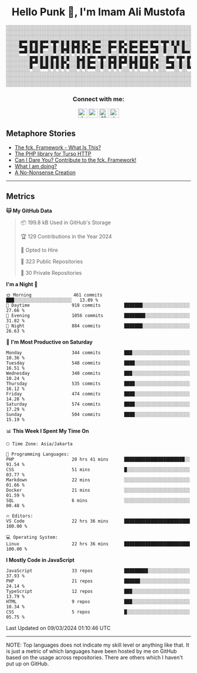 <h1 align="center">Hello Punk 👋, I'm Imam Ali Mustofa</h1>

```shell
░░░░░░░░░░░░░░░░░░░░░░░░░░░░░░░░░░░░░░░░░░░░░░░░░░░░░░░░░░░░░░░░░░░░░░░░░░░░░░░░░░░░░░░░░░░░░░░░░░░░░░░░░░░░░░░░░░
░░░░░░░░░░░░░░░░░░░░░░░░░░░░░░░░░░░░░░░░░░░░░░░░░░░░░░░░░░░░░░░░░░░░░░░░░░░░░░░░░░░░░░░░░░░░░░░░░░░░░░░░░░░░░░░░░░
░░░░░░░░░░░░░░░░░░░░░░░░░░░░░░░░░░░░░░░░░░░░░░░░░░░░░░░░░░░░░░░░░░░░░░░░░░░░░░░░░░░░░░░░░░░░░░░░░░░░░░░░░░░░░░░░░░
░░░░░█▀▀░█▀█░█▀▀░▀█▀░█░█░█▀█░█▀▄░█▀▀░░░█▀▀░█▀▄░█▀▀░█▀▀░█▀▀░▀█▀░█░█░█░░░█▀▀░░░█▀▀░█▀█░█▀▀░▀█▀░█▀█░█▀▀░█▀▀░█▀▄░░░░░░
░░░░░▀▀█░█░█░█▀▀░░█░░█▄█░█▀█░█▀▄░█▀▀░░░█▀▀░█▀▄░█▀▀░█▀▀░▀▀█░░█░░░█░░█░░░█▀▀░░░█▀▀░█░█░█░█░░█░░█░█░█▀▀░█▀▀░█▀▄░░░░░░
░░░░░▀▀▀░▀▀▀░▀░░░░▀░░▀░▀░▀░▀░▀░▀░▀▀▀░░░▀░░░▀░▀░▀▀▀░▀▀▀░▀▀▀░░▀░░░▀░░▀▀▀░▀▀▀░░░▀▀▀░▀░▀░▀▀▀░▀▀▀░▀░▀░▀▀▀░▀▀▀░▀░▀░░░░░░
░░░░░░░░░█▀█░█░█░█▀█░█░█░░░█▄█░█▀▀░▀█▀░█▀█░█▀█░█░█░█▀█░█▀▄░░░█▀▀░▀█▀░█▀█░█▀▄░█░█░▀█▀░█▀▀░█░░░█░░░█▀▀░█▀▄░░░░░░░░░░
░░░░░░░░░█▀▀░█░█░█░█░█▀▄░░░█░█░█▀▀░░█░░█▀█░█▀▀░█▀█░█░█░█▀▄░░░▀▀█░░█░░█░█░█▀▄░░█░░░█░░█▀▀░█░░░█░░░█▀▀░█▀▄░░░░░░░░░░
░░░░░░░░░▀░░░▀▀▀░▀░▀░▀░▀░░░▀░▀░▀▀▀░░▀░░▀░▀░▀░░░▀░▀░▀▀▀░▀░▀░░░▀▀▀░░▀░░▀▀▀░▀░▀░░▀░░░▀░░▀▀▀░▀▀▀░▀▀▀░▀▀▀░▀░▀░░░░░░░░░░
░░░░░░░░░░░░░░░░░░░░░░░░░░░░░░░░░░░░░░░░░░░░░░░░░░░░░░░░░░░░░░░░░░░░░░░░░░░░░░░░░░░░░░░░░░░░░░░░░░░░░░░░░░░░░░░░░░
░░░░░░░░░░░░░░░░░░░░░░░░░░░░░░░░░░░░░░░░░░░░░░░░░░░░░░░░░░░░░░░░░░░░░░░░░░░░░░░░░░░░░░░░░░░░░░░░░░░░░░░░░░░░░░░░░░
░░░░░░░░░░░░░░░░░░░░░░░░░░░░░░░░░░░░░░░░░░░░░░░░░░░░░░░░░░░░░░░░░░░░░░░░░░░░░░░░░░░░░░░░░░░░░░░░░░░░░░░░░░░░░░░░░░
```

<p>
  <h3 align="center">Connect with me:</h3>
  <p align="center">
  <a href="https://dev.to/darkterminal" target="blank"><img align="center" src="https://res.cloudinary.com/practicaldev/image/fetch/s--R9qwOwpC--/c_limit%2Cf_auto%2Cfl_progressive%2Cq_auto%2Cw_880/https://thepracticaldev.s3.amazonaws.com/i/78hs31fax49uwy6kbxyw.png" alt="darkterminal" height="25" width="25" /></a>
  <a href="https://twitter.com/panggilmeiam" target="blank"><img align="center" src="https://raw.githubusercontent.com/rahuldkjain/github-profile-readme-generator/master/src/images/icons/Social/twitter.svg" alt="panggilmeiam" height="25" width="25" /></a>
  <a href="https://stackoverflow.com/users/12439522" target="blank"><img align="center" src="https://raw.githubusercontent.com/rahuldkjain/github-profile-readme-generator/master/src/images/icons/Social/stack-overflow.svg" alt="12439522" height="25" width="25" /></a>
  <a href="https://discordapp.com/users/darkterminal#3172" target="blank"><img align="center" src="https://discord.com/assets/3437c10597c1526c3dbd98c737c2bcae.svg" alt="darkterminal" height="25" width="25" /></a>
  </p>
</p>

## Metaphore Stories
<!-- BLOG-POST-LIST:START -->
- [The fck. Framework - What Is This?](https://dev.to/streetcommunityprogrammer/the-fck-framework-what-is-this-5bbi)
- [The PHP library for Turso HTTP](https://dev.to/darkterminal/the-php-library-for-turso-http-1p47)
- [Can I Dare You? Contribute to the fck. Framework!](https://dev.to/darkterminal/can-i-dare-you-contribute-to-the-fck-framework-4kng)
- [What I am doing?](https://dev.to/darkterminal/what-i-am-doing-20k1)
- [A No-Nonsense Creation](https://dev.to/darkterminal/a-no-nonsense-creation-3m5i)
<!-- BLOG-POST-LIST:END -->

---
## Metrics

<!--START_SECTION:waka-->
**🐱 My GitHub Data** 

> 📦 199.8 kB Used in GitHub's Storage 
 > 
> 🏆 129 Contributions in the Year 2024
 > 
> 💼 Opted to Hire
 > 
> 📜 323 Public Repositories 
 > 
> 🔑 30 Private Repositories 
 > 
**I'm a Night 🦉** 

```text
🌞 Morning                461 commits         ███░░░░░░░░░░░░░░░░░░░░░░   13.89 % 
🌆 Daytime                918 commits         ███████░░░░░░░░░░░░░░░░░░   27.66 % 
🌃 Evening                1056 commits        ████████░░░░░░░░░░░░░░░░░   31.82 % 
🌙 Night                  884 commits         ███████░░░░░░░░░░░░░░░░░░   26.63 % 
```
📅 **I'm Most Productive on Saturday** 

```text
Monday                   344 commits         ███░░░░░░░░░░░░░░░░░░░░░░   10.36 % 
Tuesday                  548 commits         ████░░░░░░░░░░░░░░░░░░░░░   16.51 % 
Wednesday                340 commits         ███░░░░░░░░░░░░░░░░░░░░░░   10.24 % 
Thursday                 535 commits         ████░░░░░░░░░░░░░░░░░░░░░   16.12 % 
Friday                   474 commits         ████░░░░░░░░░░░░░░░░░░░░░   14.28 % 
Saturday                 574 commits         ████░░░░░░░░░░░░░░░░░░░░░   17.29 % 
Sunday                   504 commits         ████░░░░░░░░░░░░░░░░░░░░░   15.19 % 
```


📊 **This Week I Spent My Time On** 

```text
🕑︎ Time Zone: Asia/Jakarta

💬 Programming Languages: 
PHP                      20 hrs 41 mins      ███████████████████████░░   91.54 % 
CSS                      51 mins             █░░░░░░░░░░░░░░░░░░░░░░░░   03.77 % 
Markdown                 22 mins             ░░░░░░░░░░░░░░░░░░░░░░░░░   01.66 % 
Docker                   21 mins             ░░░░░░░░░░░░░░░░░░░░░░░░░   01.59 % 
SQL                      6 mins              ░░░░░░░░░░░░░░░░░░░░░░░░░   00.48 % 

🔥 Editors: 
VS Code                  22 hrs 36 mins      █████████████████████████   100.00 % 

💻 Operating System: 
Linux                    22 hrs 36 mins      █████████████████████████   100.00 % 
```

**I Mostly Code in JavaScript** 

```text
JavaScript               33 repos            █████████░░░░░░░░░░░░░░░░   37.93 % 
PHP                      21 repos            ██████░░░░░░░░░░░░░░░░░░░   24.14 % 
TypeScript               12 repos            ███░░░░░░░░░░░░░░░░░░░░░░   13.79 % 
HTML                     9 repos             ███░░░░░░░░░░░░░░░░░░░░░░   10.34 % 
CSS                      5 repos             █░░░░░░░░░░░░░░░░░░░░░░░░   05.75 % 
```




 Last Updated on 09/03/2024 01:10:46 UTC
<!--END_SECTION:waka-->

---
NOTE: Top languages does not indicate my skill level or anything like that. It is just a metric of which languages have been hosted by me on GitHub based on the usage across repositories. There are others which I haven't put up on GitHub.

